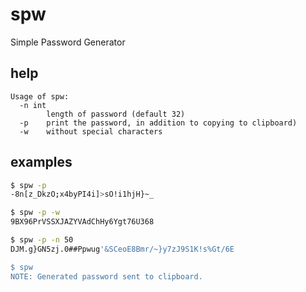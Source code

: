 # spw
Simple Password Generator

## help
```
Usage of spw:
  -n int
    	length of password (default 32)
  -p	print the password, in addition to copying to clipboard)
  -w	without special characters
```

## examples

```bash
$ spw -p
-8n[z_DkzO;x4byPI4i]>sO!i1hjH}~_

$ spw -p -w
9BX96PrVSSXJAZYVAdChHy6Ygt76U368

$ spw -p -n 50
DJM.g}GN5zj.0##Ppwug'&SCeoE8Bmr/~}y7zJ9S1K!s%Gt/6E

$ spw
NOTE: Generated password sent to clipboard.
```

